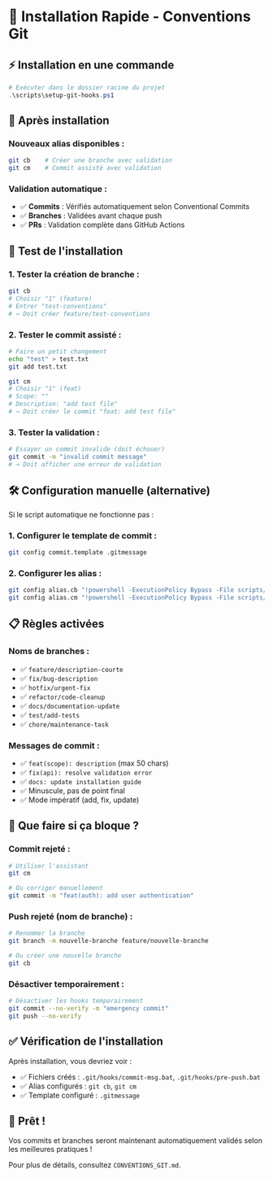 # 🚀 Installation Rapide - Conventions Git

## ⚡ Installation en une commande

```powershell
# Exécuter dans le dossier racine du projet
.\scripts\setup-git-hooks.ps1
```

## 🎯 Après installation

### **Nouveaux alias disponibles :**
```bash
git cb    # Créer une branche avec validation
git cm    # Commit assisté avec validation
```

### **Validation automatique :**
- ✅ **Commits** : Vérifiés automatiquement selon Conventional Commits
- ✅ **Branches** : Validées avant chaque push
- ✅ **PRs** : Validation complète dans GitHub Actions

## 🧪 Test de l'installation

### **1. Tester la création de branche :**
```bash
git cb
# Choisir "1" (feature)
# Entrer "test-conventions"
# → Doit créer feature/test-conventions
```

### **2. Tester le commit assisté :**
```bash
# Faire un petit changement
echo "test" > test.txt
git add test.txt

git cm
# Choisir "1" (feat)
# Scope: ""
# Description: "add test file"
# → Doit créer le commit "feat: add test file"
```

### **3. Tester la validation :**
```bash
# Essayer un commit invalide (doit échouer)
git commit -m "invalid commit message"
# → Doit afficher une erreur de validation
```

## 🛠️ Configuration manuelle (alternative)

Si le script automatique ne fonctionne pas :

### **1. Configurer le template de commit :**
```bash
git config commit.template .gitmessage
```

### **2. Configurer les alias :**
```bash
git config alias.cb "!powershell -ExecutionPolicy Bypass -File scripts/create-branch.ps1"
git config alias.cm "!powershell -ExecutionPolicy Bypass -File scripts/commit.ps1"
```

## 📋 Règles activées

### **Noms de branches :**
- ✅ `feature/description-courte`
- ✅ `fix/bug-description`
- ✅ `hotfix/urgent-fix`
- ✅ `refactor/code-cleanup`
- ✅ `docs/documentation-update`
- ✅ `test/add-tests`
- ✅ `chore/maintenance-task`

### **Messages de commit :**
- ✅ `feat(scope): description` (max 50 chars)
- ✅ `fix(api): resolve validation error`
- ✅ `docs: update installation guide`
- ✅ Minuscule, pas de point final
- ✅ Mode impératif (add, fix, update)

## 🚨 Que faire si ça bloque ?

### **Commit rejeté :**
```bash
# Utiliser l'assistant
git cm

# Ou corriger manuellement
git commit -m "feat(auth): add user authentication"
```

### **Push rejeté (nom de branche) :**
```bash
# Renommer la branche
git branch -m nouvelle-branche feature/nouvelle-branche

# Ou créer une nouvelle branche
git cb
```

### **Désactiver temporairement :**
```bash
# Désactiver les hooks temporairement
git commit --no-verify -m "emergency commit"
git push --no-verify
```

## ✅ Vérification de l'installation

Après installation, vous devriez voir :
- ✅ Fichiers créés : `.git/hooks/commit-msg.bat`, `.git/hooks/pre-push.bat`
- ✅ Alias configurés : `git cb`, `git cm`
- ✅ Template configuré : `.gitmessage`

## 🎉 Prêt !

Vos commits et branches seront maintenant automatiquement validés selon les meilleures pratiques !

Pour plus de détails, consultez `CONVENTIONS_GIT.md`.
